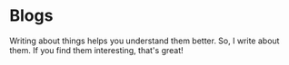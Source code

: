 # Blogs

Writing about things helps you understand them better. So, I write about them. If you find them interesting, that's great!
